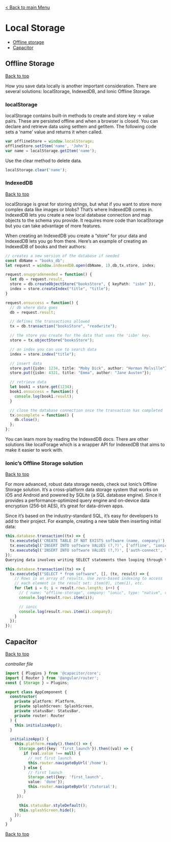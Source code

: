 [< Back to main Menu](https://github.com/gsoulie/Mobile-App-Development/blob/master/ionic2-test.md)    

# Local Storage

* [Offline storage](#offline-storage)       
* [Capacitor](#capacitor)    

## Offline Storage
[Back to top](#local-storage) 

How you save data locally is another important consideration. There are several solutions: localStorage, IndexedDB, and Ionic Offline Storage.

### localStorage

localStorage contains built-in methods to create and store key -> value pairs. These are persisted offline and when a browser is closed. You can declare and retrieve data using setItem and getItem. The following code sets a ‘name’ value and returns it when called.

````typescript
var offlineStore = window.localStorage;
offlineStore.setItem('name', 'John');
var name = localStorage.getItem('name');
````

Use the clear method to delete data.

````typescript
localStorage.clear('name');
````

### IndexedDB
[Back to top](#local-storage) 

localStorage is great for storing strings, but what if you want to store more complex data like images or blobs? That’s where IndexedDB comes in. IndexedDB lets you create a new local database connection and map objects to the schema you provide. It requires more code than localStorage but you can take advantage of more features.

When creating an IndexedDB you create a “store” for your data and IndexedDB lets you go from there. Here’s an example of creating an IndexedDB of books and their authors:

````typescript
// creates a new version of the database if needed
const dbName = "books_db";
let request = window.indexedDB.open(dbName, 1),db,tx,store, index;

request.onupgradeneeded = function() {
  let db = request.result,
  store = db.createObjectStore("booksStore", { keyPath: "isbn" }), 
  index = store.createIndex("title", "title");
} 

request.onsuccess = function() {
  // db where data goes
  db = request.result;

  // defines the transactions allowed
  tx = db.transaction("booksStore", "readwrite");

  // the store you create for the data that uses the 'isbn' key.
  store = tx.objectStore("booksStore");

  // an index you can use to search data
  index = store.index("title"); 

  // insert data
  store.put({isbn: 1234, title: "Moby Dick", author: "Herman Melville"});
  store.put({isbn: 4321, title: "Emma", author: "Jane Austen"}); 

  // retrieve data
  let book1 = store.get(1234);
  book1.onsuccess = function() {
    console.log(book1.result);
  } 

  // close the database connection once the transaction has completed
  tx.oncomplete = function() {
    db.close();
  };
};
````

You can learn more by reading the IndexedDB docs. There are other solutions like localForage which is a wrapper API for IndexedDB that aims to make it easier to work with.

### Ionic’s Offline Storage solution
[Back to top](#local-storage) 

For more advanced, robust data storage needs, check out Ionic’s Offline Storage solution. It’s a cross-platform data storage system that works on iOS and Android and powered by SQLite (a SQL database engine). Since it provides a performance-optimized query engine and on-device data encryption (256-bit AES), it’s great for data-driven apps.

Since it’s based on the industry-standard SQL, it’s easy for developers to add to their project. For example, creating a new table then inserting initial data:

````typescript
this.database.transaction((tx) => {
  tx.executeSql('CREATE TABLE IF NOT EXISTS software (name, company)');
  tx.executeSql('INSERT INTO software VALUES (?,?)', ['offline', "ionic"]);
  tx.executeSql('INSERT INTO software VALUES (?,?)', ['auth-connect', "ionic"]);
});
Querying data involves writing SELECT statements then looping through the data results:

this.database.transaction((tx) => {
  tx.executeSql("SELECT * from software", [], (tx, result) => {
    // Rows is an array of results. Use zero-based indexing to access
    // each element in the result set: item(0), item(1), etc. 
    for (let i = 0; i < result.rows.length; i++) {
      // { name: "offline-storage", company: "ionic", type: "native", version: "2.0" }
      console.log(result.rows.item(i));

      // ionic
      console.log(result.rows.item(i).company);
    }
  });
});
````

## Capacitor
[Back to top](#local-storage) 

*controller file*
```typescript
import { Plugins } from '@capacitor/core';
import { Router } from '@angular/router';
const { Storage } = Plugins;

export class AppComponent {
  constructor(
    private platform: Platform,
    private splashScreen: SplashScreen,
    private statusBar: StatusBar,
    private router: Router
  ) {
    this.initializeApp();
  }

  initializeApp() {
    this.platform.ready().then(() => {
      Storage.get({key: 'first_launch'}).then((val) => {
        if (val.value !== null) {
          // not first launch
          this.router.navigateByUrl('/home');
        } else {
          // first launch
          Storage.set({key: 'first_launch',
          value: 'done'});
          this.router.navigateByUrl('/tutorial');
        }
     });

      this.statusBar.styleDefault();
      this.splashScreen.hide();
    });
  }
}
```

[Back to top](#local-storage) 
